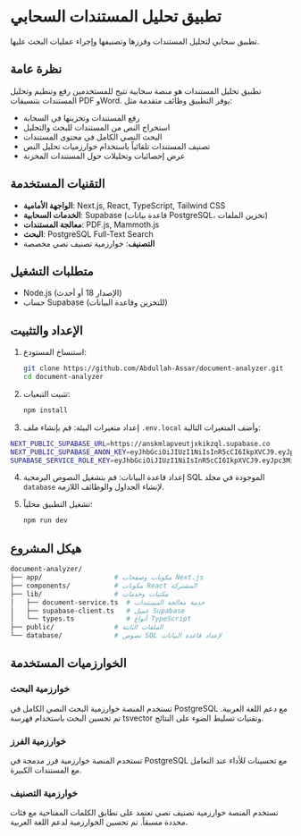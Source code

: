 # تطبيق تحليل المستندات السحابي

تطبيق سحابي لتحليل المستندات وفرزها وتصنيفها وإجراء عمليات البحث عليها.

## نظرة عامة

تطبيق تحليل المستندات هو منصة سحابية تتيح للمستخدمين رفع وتنظيم وتحليل المستندات بتنسيقات PDF وWord. يوفر التطبيق وظائف متقدمة مثل:

- رفع المستندات وتخزينها في السحابة
- استخراج النص من المستندات للبحث والتحليل
- البحث النصي الكامل في محتوى المستندات
- تصنيف المستندات تلقائياً باستخدام خوارزميات تحليل النص
- عرض إحصائيات وتحليلات حول المستندات المخزنة

## التقنيات المستخدمة

- **الواجهة الأمامية**: Next.js, React, TypeScript, Tailwind CSS
- **الخدمات السحابية**: Supabase (قاعدة بيانات PostgreSQL، تخزين الملفات)
- **معالجة المستندات**: PDF.js, Mammoth.js
- **البحث**: PostgreSQL Full-Text Search
- **التصنيف**: خوارزمية تصنيف نصي مخصصة

## متطلبات التشغيل

- Node.js (الإصدار 18 أو أحدث)
- حساب Supabase (للتخزين وقاعدة البيانات)

## الإعداد والتثبيت

1. استنساخ المستودع:
   ```bash
   git clone https://github.com/Abdullah-Assar/document-analyzer.git
   cd document-analyzer
   ```
2. تثبيت التبعيات:
    ```bash
    npm install
    ```
3. إعداد متغيرات البيئة:
   قم بإنشاء ملف `.env.local` وأضف المتغيرات التالية:
```bash
NEXT_PUBLIC_SUPABASE_URL=https://anskmlapveutjxkikzql.supabase.co
NEXT_PUBLIC_SUPABASE_ANON_KEY=eyJhbGciOiJIUzI1NiIsInR5cCI6IkpXVCJ9.eyJpc3MiOiJzdXBhYmFzZSIsInJlZiI6ImFuc2ttbGFwdmV1dGp4a2lrenFsIiwicm9sZSI6ImFub24iLCJpYXQiOjE3NDY3OTQ3MjUsImV4cCI6MjA2MjM3MDcyNX0.mQl3f_fmtCoCxZ4cPJpbpkZCNr0HfLCHpmBg4lBBmbg
SUPABASE_SERVICE_ROLE_KEY=eyJhbGciOiJIUzI1NiIsInR5cCI6IkpXVCJ9.eyJpc3MiOiJzdXBhYmFzZSIsInJlZiI6ImFuc2ttbGFwdmV1dGp4a2lrenFsIiwicm9sZSI6InNlcnZpY2Vfcm9sZSIsImlhdCI6MTc0Njc5NDcyNSwiZXhwIjoyMDYyMzcwNzI1fQ.1gOXj58Yqc1dT3cVeSNTeQj2YyZFGSYG1hg1GFQPEOM
```
4. إعداد قاعدة البيانات:
   قم بتشغيل النصوص البرمجية SQL الموجودة في مجلد `database` لإنشاء الجداول والوظائف اللازمة.

5. تشغيل التطبيق محلياً:
   ```bash
   npm run dev
   ```

## هيكل المشروع
 ```bash
document-analyzer/
├── app/                  # مكونات وصفحات Next.js
├── components/           # مكونات React المشتركة
├── lib/                  # مكتبات وخدمات
│   ├── document-service.ts  # خدمة معالجة المستندات
│   ├── supabase-client.ts   # عميل Supabase
│   └── types.ts             # أنواع TypeScript
├── public/               # الملفات الثابتة
└── database/             # نصوص SQL لإعداد قاعدة البيانات
 ```

## الخوارزميات المستخدمة

### خوارزمية البحث

تستخدم المنصة خوارزمية البحث النصي الكامل في PostgreSQL مع دعم اللغة العربية. تم تحسين البحث باستخدام فهرسة tsvector وتقنيات تسليط الضوء على النتائج.

### خوارزمية الفرز

تستخدم المنصة خوارزمية فرز مدمجة في PostgreSQL مع تحسينات للأداء عند التعامل مع المستندات الكبيرة.

### خوارزمية التصنيف

تستخدم المنصة خوارزمية تصنيف نصي تعتمد على تطابق الكلمات المفتاحية مع فئات محددة مسبقاً. تم تحسين الخوارزمية لدعم اللغة العربية.


   
   

